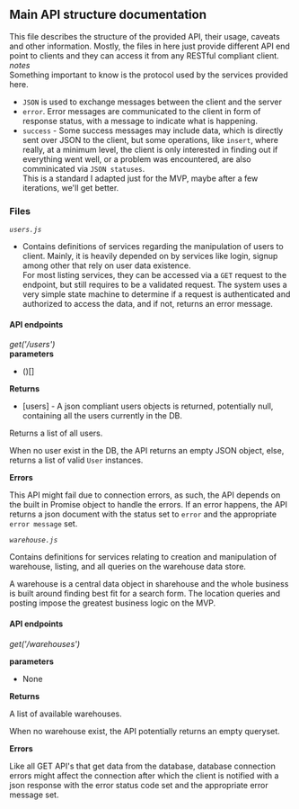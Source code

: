 ## Main API structure documentation
This file describes the structure of the provided API, their usage, caveats and other information.
Mostly, the files in here just provide different API end point to clients and they can access it from any RESTful compliant client.
*notes*   
Something important to know is the protocol used by the services provided here.   
- `JSON` is used to exchange messages between the client and the server
- `error`. Error messages are communicated to the client in form of response status, with a message to indicate what is happening.
- `success` - Some success messages may include data, which is directly sent over JSON to the client, but some operations, like `insert`, where really, at a minimum level, the client is only interested in finding out if everything went well, or a problem was encountered, are also comminicated via `JSON statuses`.   
This is a standard I adapted just for the MVP, maybe after a few iterations, we'll get better.

### Files    
*`users.js`*

 - Contains definitions of services regarding the manipulation of users to client. Mainly, it is heavily depended on by services like login, signup among other that rely on user data existence.   
For most listing services, they can be accessed via a `GET` request to the endpoint, but still requires to be a validated request. The system uses a very simple state machine to determine if a request is authenticated and authorized to access the data, and if not, returns an error message.

#### API endpoints
*get('/users')*   
__parameters__
* (<None>)[]

__Returns__
* [users] - A json compliant users objects is returned, potentially null, containing all the users currently in the DB.   

Returns a list of all users.  

When no user exist in the DB, the API returns an empty JSON object, else, returns a list of valid `User` instances.

__Errors__   

This API might fail due to connection errors, as such, the API depends on the built in Promise object to handle the errors. If an error happens, the API returns a json document with the status set to `error` and the appropriate `error message` set.


*`warehouse.js`*

Contains definitions for services relating to creation and manipulation of warehouse, listing, and all queries on the warehouse data store.

A warehouse is a central data object in sharehouse and the whole business is built around finding best fit for a search form. The location queries and posting impose the greatest business logic on the MVP.

#### API endpoints

*get('/warehouses')*

__parameters__

* None

__Returns__

A list of available warehouses.

When no warehouse exist, the API potentially returns an empty queryset.

__Errors__

Like all GET API's that get data from the database, database connection errors might affect the connection after which the client is notified with a json response with the error status code set and the appropriate error message set.
